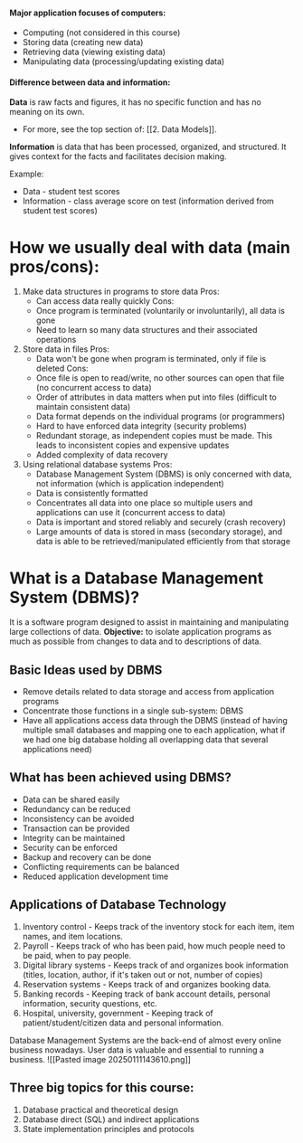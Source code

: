 #### Major application focuses of computers:
* Computing (not considered in this course)
* Storing data (creating new data)
* Retrieving data (viewing existing data)
* Manipulating data (processing/updating existing data)
#### Difference between data and information:
**Data** is raw facts and figures, it has no specific function and has no meaning on its own.
* For more, see the top section of: [[2. Data Models]].

**Information** is data that has been processed, organized, and structured. It gives context for the facts and facilitates decision making.

Example:
* Data - student test scores
* Information - class average score on test (information derived from student test scores)
# How we usually deal with data (main pros/cons):
1. Make data structures in programs to store data
   Pros:
	* Can access data really quickly
   Cons:
	* Once program is terminated (voluntarily or involuntarily), all data is gone
	* Need to learn so many data structures and their associated operations
2. Store data in files
   Pros:
	* Data won't be gone when program is terminated, only if file is deleted
   Cons: 
	* Once file is open to read/write, no other sources can open that file (no concurrent access to data)
	* Order of attributes in data matters when put into files (difficult to maintain consistent data)
	* Data format depends on the individual programs (or programmers)
	* Hard to have enforced data integrity (security problems)
	* Redundant storage, as independent copies must be made. This leads to inconsistent copies and expensive updates
	* Added complexity of data recovery
3. Using relational database systems
   Pros:
	* Database Management System (DBMS) is only concerned with data, not information (which is application independent)
	* Data is consistently formatted
	* Concentrates all data into one place so multiple users and applications can use it (concurrent access to data)
	* Data is important and stored reliably and securely (crash recovery)
	* Large amounts of data is stored in mass (secondary storage), and data is able to be retrieved/manipulated efficiently from that storage

# What is a Database Management System (DBMS)?
It is a software program designed to assist in maintaining and manipulating large collections of data.
**Objective:** to isolate application programs as much as possible from changes to data and to descriptions of data.
## Basic Ideas used by DBMS
* Remove details related to data storage and access from application programs
* Concentrate those functions in a single sub-system: DBMS
* Have all applications access data through the DBMS (instead of having multiple small databases and mapping one to each application, what if we had one big database holding all overlapping data that several applications need)
## What has been achieved using DBMS?
* Data can be shared easily
* Redundancy can be reduced
* Inconsistency can be avoided
* Transaction can be provided
* Integrity can be maintained
* Security can be enforced
* Backup and recovery can be done
* Conflicting requirements can be balanced
* Reduced application development time
## Applications of Database Technology
1. Inventory control - Keeps track of the inventory stock for each item, item names, and item locations.
2. Payroll - Keeps track of who has been paid, how much people need to be paid, when to pay people.
3. Digital library systems - Keeps track of and organizes book information (titles, location, author, if it's taken out or not, number of copies)
4. Reservation systems - Keeps track of and organizes booking data.
5. Banking records - Keeping track of bank account details, personal information, security questions, etc.
6. Hospital, university, government - Keeping track of patient/student/citizen data and personal information.

Database Management Systems are the back-end of almost every online business nowadays. User data is valuable and essential to running a business.
![[Pasted image 20250111143610.png]]
## Three big topics for this course:
1. Database practical and theoretical design
2. Database direct (SQL) and indirect applications
3. State implementation principles and protocols